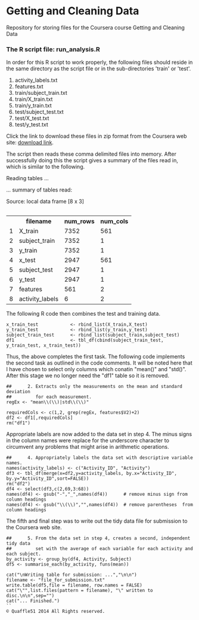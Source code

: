 # Getting and Cleaning Data
Repository for storing files for the Coursera course Getting and Cleaning Data
### The R script file: run_analysis.R
In order for this R script to work properly, the following files should reside in the same directory as the script file or in the sub-directories 'train' or 'test'.

1. activity_labels.txt
2. features.txt
3. train/subject_train.txt
4. train/X_train.txt
5. train/y_train.txt
6. test/subject_test.txt
7. test/X_test.txt
8. test/y_test.txt

Click the link  to download these files in zip format from the Coursera web site: [download link](https://d396qusza40orc.cloudfront.net/getdata%2Fprojectfiles%2FUCI%20HAR%20Dataset.zip ).

The script then reads these comma delimited files into memory. After successfully doing this the script gives a summary of the files read in, which is similar to the following.

Reading tables ... 

... summary of tables read: 

Source: local data frame [8 x 3]
<table align="right">
    <tr>
        <td></td>
		<th>filename</th>
		<th>num_rows</th>
		<th>num_cols</th>
    </tr>
	<tr>
       <td>1</td>
		<td>X_train</td>
		<td>7352</td>
		<td>561</td>
    </tr>
	<tr>
       <td>2</td>
		<td>subject_train</td>
		<td>7352</td>
		<td>1</td>
    </tr>
	<tr>
       <td>3</td>
		<td>y_train</td>
		<td>7352</td>
		<td>1</td>
    </tr>
	<tr>
       <td>4</td>
		<td>x_test</td>
		<td>2947</td>
		<td>561</td>
    </tr>
	<tr>
       <td>5</td>
		<td> subject_test</td>
		<td>2947</td>
		<td>1</td>
    </tr>
	<tr>
       <td>6</td>
		<td>y_test</td>
		<td>2947</td>
		<td>1</td>
    </tr>
	<tr>
       <td>7</td>
		<td>features</td>
		<td>561</td>
		<td>2</td>
    </tr>
	<tr>
       <td>8</td>
		<td>activity_labels</td>
		<td>6</td>
		<td>2</td>
    </tr>
</table>

The following R code then combines the test and training data.
```
x_train_test            <- rbind_list(X_train,X_test)
y_train_test            <- rbind_list(y_train,y_test)
subject_train_test      <- rbind_list(subject_train,subject_test)
df1                     <- tbl_df(cbind(subject_train_test, y_train_test, x_train_test))
```
Thus, the above completes the first task.  The following code implements the second task as outlined in the code comments. It will be noted here that I have chosen to select only columns which conatin "mean()" and "std()". After this stage we no longer
need the "df1" table so it is removed.
```
##      2. Extracts only the measurements on the mean and standard deviation 
##         for each measurement. 
regEx <- "mean\\(\\)|std\\(\\)"

requiredCols <- c(1,2, grep(regEx, features$V2)+2)
df2 <- df1[,requiredCols]
rm("df1")
```
Appropriate labels are now added to the data set in step 4. The minus signs in the column names were replace for the underscore character to circumvent any problems that might arise in arithmetic operations.
```
##      4. Appropriately labels the data set with descriptive variable names. 
names(activity_labels) <- c("Activity_ID", "Activity")
df3 <- tbl_df(merge(x=df2,y=activity_labels, by.x="Activity_ID", by.y="Activity_ID",sort=FALSE))
rm("df2")
df4 <- select(df3,c(2,69,3:68))
names(df4) <- gsub("-","_",names(df4))      # remove minus sign from column headings
names(df4) <- gsub("\\(\\)","",names(df4))  # remove parentheses  from column headings
```

The fifth and final step was to write out the tidy data file for submission to the Coursera web site.
```
##      5. From the data set in step 4, creates a second, independent tidy data 
##         set with the average of each variable for each activity and each subject.
by_activity <- group_by(df4, Activity, Subject)
df5 <- summarise_each(by_activity, funs(mean))

cat("\nWriting table for submission: ...","\n\n")
filename <- "file_for_submission.txt"
write.table(df5,file = filename, row.names = FALSE)
cat("\"",list.files(pattern = filename), "\" written to disc.\n\n",sep="")
cat("... Finished.")
``
© Quaffle51 2014 All Rights reserved.
